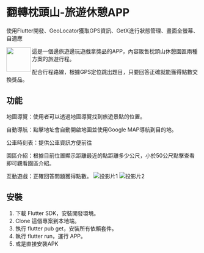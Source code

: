 # 翻轉枕頭山-旅遊休憩APP

使用Flutter開發、GeoLocator獲取GPS資訊、GetX進行狀態管理、畫面全螢幕、自適應

<img width="64" src="https://user-images.githubusercontent.com/86880683/225525139-398e19bd-f804-4034-a7b6-58f4ec2e8058.png" align="left" />

這是一個邊旅遊邊玩遊戲拿獎品的APP，內容販售枕頭山休憩園區兩種方案的旅遊行程。

配合行程路線，根據GPS定位跳出題目，只要回答正確就能獲得點數交換獎品。
## 功能

地圖導覽：使用者可以透過地圖導覽找到旅遊景點的位置。

自動導航：點擊地址會自動開啟地圖並使用Google MAP導航到目的地。

公車時刻表：提供公車資訊方便前往

園區介紹：根據目前位置顯示距離最近的點距離多少公尺，小於50公尺點擊查看即可觀看園區介紹。

互動遊戲：正確回答問題獲得點數。
![投影片1](https://user-images.githubusercontent.com/86880683/225528184-4b4bd503-02c7-4528-a246-464c5f433ce3.JPG)
![投影片2](https://user-images.githubusercontent.com/86880683/225528192-b77e5fc6-9735-4bcd-929c-107cbc94e1df.JPG)


## 安裝
1. 下載 Flutter SDK，安裝開發環境。
2. Clone 這個專案到本地端。
3. 執行 flutter pub get，安裝所有依賴套件。
4. 執行 flutter run，運行 APP。
5. 或是直接安裝APK
